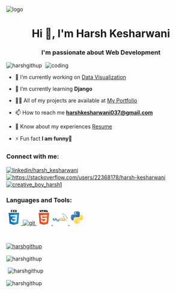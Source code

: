 ![logo](https://github.com/Harsh-GitHup/harshgithup/assets/116560172/8eaf1244-afd0-414c-9e5b-e7032d7ae98c)

<h1 align="center">Hi 👋, I'm Harsh Kesharwani</h1>
<h3 align="center">I'm passionate about Web Development</h3>

<img align="right" alt="coding" width="400" src="https://static.wixstatic.com/media/bbe642_62414e50bef34ce28db1afabf55f17ec~mv2.gif">

<p aign="left"><img src="https://komarev.com/ghpvc/?username=Harsh-GitHup&label=Profile%20views&color=0e75b6&style=flat" alt="harshgithup"/></p>

- 🔭 I’m currently working on [Data Visualization](https://github.com/Harsh-GitHup/Data_Visualization)

- 🌱 I’m currently learning **Django**

- 👨‍💻 All of my projects are available at [My Portfolio](https://Harsh-GitHup.github.io/My-Portfolio/)

- 📫 How to reach me **harshkesharwani037@gmail.com**

- 📄 Know about my experiences [Resume](https://Harsh-GitHup.github.io/My-Portfolio/assets/Harsh_Kesharwni_Resume.pdf)

- ⚡ Fun fact **I am funny🤣**

<h3 align="left">Connect with me:</h3>
<p align="left">
<a href="https://linkedin.com/in/linkedin/harsh_kesharwani" target="blank"><img align="center" src="https://raw.githubusercontent.com/rahuldkjain/github-profile-readme-generator/master/src/images/icons/Social/linked-in-alt.svg" alt="linkedin/harsh_kesharwani" height="30" width="40" /></a>
<a href="https://stackoverflow.com/users/https://stackoverflow.com/users/22368178/harsh-kesharwani" target="blank"><img align="center" src="https://raw.githubusercontent.com/rahuldkjain/github-profile-readme-generator/master/src/images/icons/Social/stack-overflow.svg" alt="https://stackoverflow.com/users/22368178/harsh-kesharwani" height="30" width="40" /></a>
<a href="https://instagram.com/creative_boy_harsh1" target="blank"><img align="center" src="https://raw.githubusercontent.com/rahuldkjain/github-profile-readme-generator/master/src/images/icons/Social/instagram.svg" alt="creative_boy_harsh1" height="30" width="40" /></a>
</p>

<h3 align="left">Languages and Tools:</h3>
<p align="left"> <a href="https://www.w3schools.com/css/" target="_blank" rel="noreferrer"> <img src="https://raw.githubusercontent.com/devicons/devicon/master/icons/css3/css3-original-wordmark.svg" alt="css3" width="40" height="40"/> </a> <a href="https://git-scm.com/" target="_blank" rel="noreferrer"> <img src="https://www.vectorlogo.zone/logos/git-scm/git-scm-icon.svg" alt="git" width="40" height="40"/> </a> <a href="https://www.w3.org/html/" target="_blank" rel="noreferrer"> <img src="https://raw.githubusercontent.com/devicons/devicon/master/icons/html5/html5-original-wordmark.svg" alt="html5" width="40" height="40"/> </a> <a href="https://www.mysql.com/" target="_blank" rel="noreferrer"> <img src="https://raw.githubusercontent.com/devicons/devicon/master/icons/mysql/mysql-original-wordmark.svg" alt="mysql" width="40" height="40"/> </a> <a href="https://www.python.org" target="_blank" rel="noreferrer"> <img src="https://raw.githubusercontent.com/devicons/devicon/master/icons/python/python-original.svg" alt="python" width="40" height="40"/> </a> </p>
<br>
<p align="left"> <a href="https://github.com/ryo-ma/github-profile-trophy"><img src="https://github-profile-trophy.vercel.app/?username=Harsh-GitHup" alt="harshgithup" /></a> </p>

<p><img align="center" src="https://github-readme-stats.vercel.app/api/top-langs?username=Harsh-GitHup&show_icons=true&locale=en&layout=compact" alt="harshgithup" /></p>

<p>&nbsp;<img align="center" src="https://github-readme-stats.vercel.app/api?username=Harsh-gitHup&show_icons=true&locale=en" alt="harshgithup" /></p>

<p><img align="center" src="https://github-readme-streak-stats.herokuapp.com/?user=Harsh-GitHup&" alt="harshgithup" /></p>
